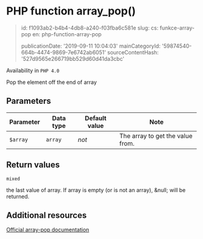 PHP function array_pop()
========================

> id: f1093ab2-b4b4-4db8-a240-f03fba6c581e
> slug:
> 	cs: funkce-array-pop
> 	en: php-function-array-pop
> 
> publicationDate: '2019-09-11 10:04:03'
> mainCategoryId: '59874540-664b-4474-9869-7e6742ab6051'
> sourceContentHash: '527d9565e266719bb529d60d41da3cbc'

Availability in `PHP 4.0`

Pop the element off the end of array


Parameters
--------------

| Parameter | Data type | Default value | Note |
|-----|-----|-----|-----|
| `$array` | `array` | *not* | The array to get the value from. |


Return values
----------------

`mixed`

the last value of array.
If array is empty (or is not an array),
&null; will be returned.

Additional resources
------------

[Official array-pop documentation](https://www.php.net/manual/en/function.array-pop.php)

